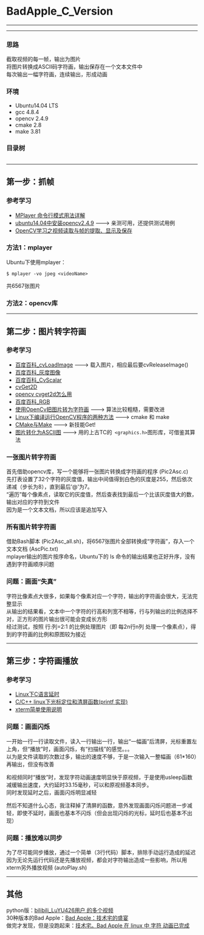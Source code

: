 # BadApple_C_Version

---

---

### 思路

截取视频的每一帧，输出为图片                          
将图片转换成ASCII码字符画，输出保存在一个文本文件中                
每次输出一幅字符画，连续输出，形成动画                     

### 环境

- Ubuntu14.04 LTS                
- gcc 4.8.4                   
- opencv 2.4.9          
- cmake 2.8           
- make 3.81           
          
### 目录树         

```

```

---

## 第一步：抓帧

### 参考学习            

- [MPlayer 命令行模式用法详解](http://yp.oss.org.cn/software/show_resource.php?resource_id=716)            
- [ubuntu14.04中安装opencv2.4.9](http://my.oschina.net/u/1757926/blog/293976?fromerr=bsAsKQ0w) ---> 亲测可用，还提供测试用例             
- [OpenCV学习之视频读取与帧的提取、显示及保存](http://www.cnblogs.com/tgyf/archive/2013/05/19/3086916.html)                 

### 方法1：mplayer

Ubuntu下使用mplayer：

`$ mplayer -vo jpeg <videoName>`          

共6567张图片            

### 方法2：opencv库

---

## 第二步：图片转字符画

### 参考学习            

- [百度百科_cvLoadImage](http://baike.baidu.com/link?url=l5riubpsQyBd5Jfh5ExedMmYwV16pmnO5KdQDufNQYPiAdJv2hvANWwxbOopAzz39rygAZoS3xxRm2TTviLwp_) ---> 载入图片，相应最后要cvReleaseImage()                    
- [百度百科_灰度图像](http://baike.baidu.com/link?url=bqOnobbXhY1FEDj9FLiYenj2vnJ6g6cVvL3TdPdEF9zHPX5fUXUHo7_xWDbJQeiHZ0xO-D7ofgrIZE9YLDDbga)                    
- [百度百科_CvScalar](http://baike.baidu.com/link?url=eNUXQWhY-oAjQ-WHar62q5Lf_xiH_s8tydxDO_PlfcZ5HTdAI0ZNqEn1rC2eVTbAa1ovkdtdAter07aRtiwJcq)                    
- [cvGet2D](http://blog.sina.com.cn/s/blog_9edd4b8301013f83.html)                    
- [opencv cvget2d怎么用](http://zhidao.baidu.com/link?url=wRmVi9neBnv23IzjbtlL9HhXtgmM7rP8Uru308HTu0T4KC_6HT4ZVfJu9HABg4VD-6TIz2QSBK6838J0MnAjna)                    
- [百度百科_RGB](http://baike.baidu.com/link?url=KCl7qPqR6kIXxTJcAwl7ktPGLxtyAMOsJBP32uPqv0k8ZovAzDR1ZH1SYX0ilsVLDQxpl3hEl5TdOWSr-Tkc-a)                    
- [使用OpenCv把图片转为字符画](http://www.cnblogs.com/xianglan/archive/2010/12/01/1893840.html) ---> 算法比较粗糙，需要改进                    
- [Linux下编译运行OpenCV程序的两种方法](http://www.tuicool.com/articles/ieuMRnr) ---> cmake 和 make                
- [CMake与Make](http://my.oschina.net/xunxun/blog/86781) ---> 新技能Get!                                    
- [图片转化为ASCII图](http://tieba.baidu.com/p/1592726854) ---> 用的上古TC的` <graphics.h>`图形库，可借鉴其算法                  

### 一张图片转字符画            

首先借助opencv库，写一个能够将一张图片转换成字符画的程序 (Pic2Asc.c)                    
先打表设置了32个字符的灰度值，输出中间值得到白色的灰度是255，然后依次递减（步长为8），直到最后'@'为7。                    
“遍历”每个像素点，读取它的灰度值，然后查表找到最后一个比该灰度值大的数，输出对应的字符到文件                       
因为是一个文本文档，所以应该是追加写入                     

### 所有图片转字符画            

借助Bash脚本 (Pic2Asc_all.sh)，将6567张图片全部转换成“字符画”，存入一个文本文档 (AscPic.txt)                 
mplayer输出的图片按序命名，Ubuntu下的 ls 命令的输出结果也正好升序，没有遇到字符画顺序问题                       

### 问题：画面“失真”       

字符比像素点大很多，如果每个像素对应一个字符，输出的字符画会很大，无法完整显示                 
从输出的结果看，文本中一个字符的行高和列宽不相等，行与列输出的比例选择不对，正方形的图片输出很可能会变成长方形             
经过测试，按照 行:列=2:1 的比例处理图片（即 每2n行n列 处理一个像素点），得到的字符画的比例和原图较为接近                              

---

## 第三步：字符画播放

### 参考学习            

- [Linux下C语言延时](http://blog.chinaunix.net/uid-722885-id-124909.html)                  
- [C/C++ linux下光标定位和清屏函数(printf 实现)](http://zisedeqing.blog.163.com/blog/static/9555087120129111485394/)          
- [xterm简单使用说明](http://wenku.baidu.com/link?url=8Tq5VYu6wBqXvN9pz7IMvT0xPaKpd5HfKmiltceLNIScNtTzP_nPq_nDOnapJbNVUWM4DQ5M64cIgqg0qonV_OteffgOWp4QlZR5ws_Hsxi)                      

### 问题：画面闪烁

一开始一行一行读取文件，读入一行输出一行，输出“一幅画”后清屏，光标重置左上角，但“播放”时，画面闪烁，有“扫描线”的感觉。。。          
以为是文件读取的次数过多，输出的速度不够，于是一次输入一整幅画（61*160）再输出，但没有改善       

和视频同时“播放”时，发现字符动画速度明显快于原视频，于是使用usleep函数减缓输出速度，大约延时33.15毫秒，可以和原视频基本同步。       
同时发现延时之后，画面闪烁明显减轻         

然后不知道什么心态，我注释掉了清屏的函数，意外发现画面闪烁问题进一步减轻，即使不延时，画面也基本不闪烁（但会出现闪烁的光标，延时后也基本不出现）          

### 问题：播放难以同步

为了尽可能同步播放，通过一个简单（3行代码）脚本，排除手动运行造成的延迟                
因为无论先运行代码还是先播放视频，都会对字符输出造成一些影响，所以用xterm另外播放视频 (autoPlay.sh)                  

---

## 其他

python版：[bilibili_LuYU426用户 的多个视频](http://space.bilibili.com/77762/#!/index)           
30种版本的Bad Apple：[Bad Apple：技术宅的盛宴](http://www.guokr.com/article/7268/)              
做完才发现，但是没跑起来：[技术宅。Bad Apple 在 linux 中 字符 动画已完成](http://bbs.chinaunix.net/thread-1797109-1-1.html)